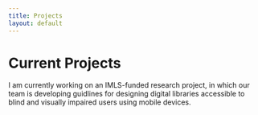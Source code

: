 ```yaml
---
title: Projects
layout: default
---
```


# Current Projects
I am currently working on an IMLS-funded research project, in which our team is developing guidlines for designing digital libraries accessible to blind and visually impaired users using mobile devices. 

